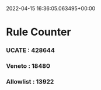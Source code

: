 2022-04-15 16:36:05.063495+00:00
# Rule Counter 
 ### UCATE : 428644

 ### Veneto : 18480

 ### Allowlist : 13922